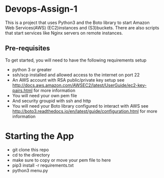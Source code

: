 # Devops-Assign-1

This is a project that uses Python3 and the Boto library to start Amazon Web Services(AWS) (EC2)instances and (S3)buckets. 
There are also scripts that start services like Nginx servers on remote instances.

## Pre-requisites

To get started, you will need to have the following requirements setup

- python 3 or greater
- ssh/scp installed and allowed access to the internet on port 22
- An AWS account with RSA public/private key setup see http://docs.aws.amazon.com/AWSEC2/latest/UserGuide/ec2-key-pairs.html for more information
- You will need your own pem file
- And security groupid with ssh and http
- You will need your Boto library configured to interact with AWS see http://boto3.readthedocs.io/en/latest/guide/configuration.html for more information

# Starting the App
- git clone this repo
- cd to the directory
- make sure to copy or move your pem file to here
- pip3 install -r requirements.txt
- python3 menu.py
